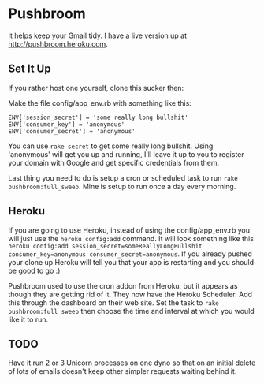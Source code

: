 # Pushbroom

It helps keep your Gmail tidy. I have a live version up at
http://pushbroom.heroku.com.

## Set It Up

If you rather host one yourself, clone this sucker then:

Make the file config/app_env.rb with something like this:

    ENV['session_secret'] = 'some really long bullshit'
    ENV['consumer_key'] = 'anonymous'
    ENV['consumer_secret'] = 'anonymous'

You can use `rake secret` to get some really long bullshit. Using 'anonymous' will get you up and running, I'll leave it up to you to register your domain with Google and get specific credentials from them.

Last thing you need to do is setup a cron or scheduled task to run `rake pushbroom:full_sweep`.  Mine is setup to run once a day every morning.

## Heroku

If you are going to use Heroku, instead of using the config/app_env.rb you will just use the `heroku config:add` command.  It will look something like this `heroku config:add session_secret=someReallyLongBullshit consumer_key=anonymous consumer_secret=anonymous`. If you already pushed your clone up Heroku will tell you that your app is restarting and you should be good to go :)

Pushbroom used to use the cron addon from Heroku, but it appears as though they are getting rid of it.  They now have the Heroku Scheduler.  Add this through the dashboard on their web site.  Set the task to `rake pushbroom:full_sweep` then choose the time and interval at which you would like it to run.

## TODO

Have it run 2 or 3 Unicorn processes on one dyno so that on an initial delete of lots of emails doesn't keep other simpler requests waiting behind it.
